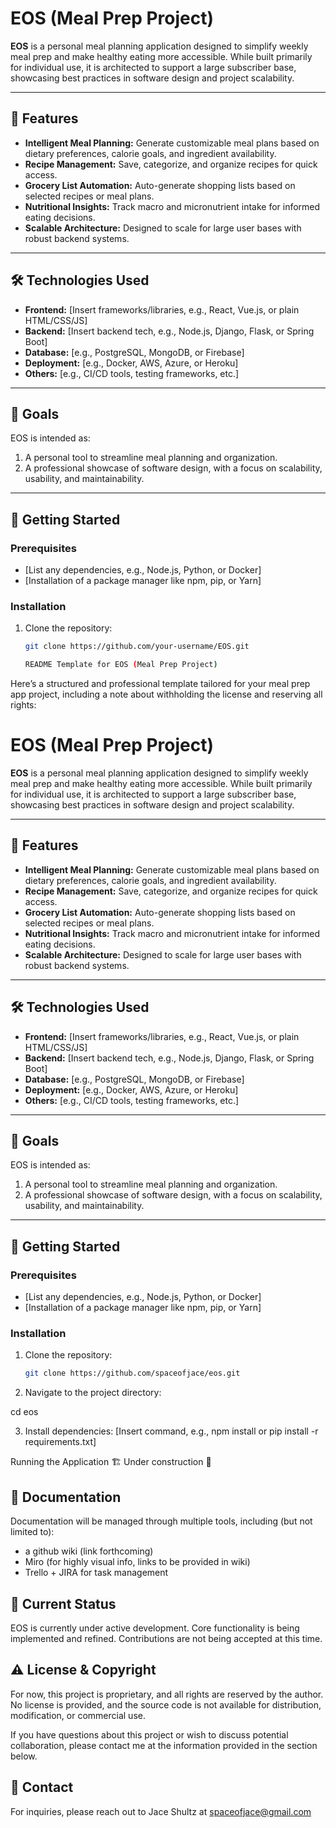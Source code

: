# EOS (Meal Prep Project)

**EOS** is a personal meal planning application designed to simplify weekly meal prep and make healthy eating more accessible. While built primarily for individual use, it is architected to support a large subscriber base, showcasing best practices in software design and project scalability.

---

## 🚀 Features
- **Intelligent Meal Planning:** Generate customizable meal plans based on dietary preferences, calorie goals, and ingredient availability.
- **Recipe Management:** Save, categorize, and organize recipes for quick access.
- **Grocery List Automation:** Auto-generate shopping lists based on selected recipes or meal plans.
- **Nutritional Insights:** Track macro and micronutrient intake for informed eating decisions.
- **Scalable Architecture:** Designed to scale for large user bases with robust backend systems.

---

## 🛠️ Technologies Used
- **Frontend:** [Insert frameworks/libraries, e.g., React, Vue.js, or plain HTML/CSS/JS]
- **Backend:** [Insert backend tech, e.g., Node.js, Django, Flask, or Spring Boot]
- **Database:** [e.g., PostgreSQL, MongoDB, or Firebase]
- **Deployment:** [e.g., Docker, AWS, Azure, or Heroku]
- **Others:** [e.g., CI/CD tools, testing frameworks, etc.]

---

## 🎯 Goals
EOS is intended as:
1. A personal tool to streamline meal planning and organization.
2. A professional showcase of software design, with a focus on scalability, usability, and maintainability.

---

## 📝 Getting Started

### Prerequisites
- [List any dependencies, e.g., Node.js, Python, or Docker]
- [Installation of a package manager like npm, pip, or Yarn]

### Installation
1. Clone the repository:
   ```bash
   git clone https://github.com/your-username/EOS.git

   README Template for EOS (Meal Prep Project)

Here’s a structured and professional template tailored for your meal prep app project, including a note about withholding the license and reserving all rights:

# EOS (Meal Prep Project)

**EOS** is a personal meal planning application designed to simplify weekly meal prep and make healthy eating more accessible. While built primarily for individual use, it is architected to support a large subscriber base, showcasing best practices in software design and project scalability.

---

## 🚀 Features
- **Intelligent Meal Planning:** Generate customizable meal plans based on dietary preferences, calorie goals, and ingredient availability.
- **Recipe Management:** Save, categorize, and organize recipes for quick access.
- **Grocery List Automation:** Auto-generate shopping lists based on selected recipes or meal plans.
- **Nutritional Insights:** Track macro and micronutrient intake for informed eating decisions.
- **Scalable Architecture:** Designed to scale for large user bases with robust backend systems.

---

## 🛠️ Technologies Used
- **Frontend:** [Insert frameworks/libraries, e.g., React, Vue.js, or plain HTML/CSS/JS]
- **Backend:** [Insert backend tech, e.g., Node.js, Django, Flask, or Spring Boot]
- **Database:** [e.g., PostgreSQL, MongoDB, or Firebase]
- **Deployment:** [e.g., Docker, AWS, Azure, or Heroku]
- **Others:** [e.g., CI/CD tools, testing frameworks, etc.]

---

## 🎯 Goals
EOS is intended as:
1. A personal tool to streamline meal planning and organization.
2. A professional showcase of software design, with a focus on scalability, usability, and maintainability.

---

## 📝 Getting Started

### Prerequisites
- [List any dependencies, e.g., Node.js, Python, or Docker]
- [Installation of a package manager like npm, pip, or Yarn]

### Installation
1. Clone the repository:
   ```bash
   git clone https://github.com/spaceofjace/eos.git

2. Navigate to the project directory:

cd eos


3. Install dependencies:
[Insert command, e.g., npm install or pip install -r requirements.txt]



Running the Application
🏗️ Under construction 🚧 


## 📖 Documentation
Documentation will be managed through multiple tools, including (but not limited to):
* a github wiki (link forthcoming)
* Miro (for highly visual info, links to be provided in wiki)
* Trello + JIRA for task management

## 🚧 Current Status
EOS is currently under active development. Core functionality is being implemented and refined. Contributions are not being accepted at this time.

## ⚠️ License & Copyright
For now, this project is proprietary, and all rights are reserved by the author. No license is provided, and the source code is not available for distribution, modification, or commercial use.

If you have questions about this project or wish to discuss potential collaboration, please contact me at the information provided in the section below.

## 🤝 Contact
For inquiries, please reach out to Jace Shultz at spaceofjace@gmail.com 
